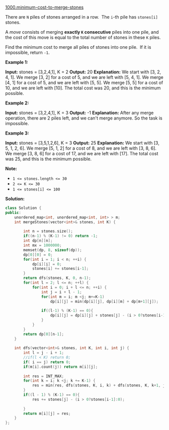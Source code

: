 [1000.minimum-cost-to-merge-stones](https://leetcode.com/problems/minimum-cost-to-merge-stones/)  

There are `N` piles of stones arranged in a row.  The `i`\-th pile has `stones[i]` stones.

A _move_ consists of merging **exactly `K` consecutive** piles into one pile, and the cost of this move is equal to the total number of stones in these `K` piles.

Find the minimum cost to merge all piles of stones into one pile.  If it is impossible, return `-1`.

**Example 1:**

**Input:** stones = \[3,2,4,1\], K = 2
**Output:** 20
**Explanation:** 
We start with \[3, 2, 4, 1\].
We merge \[3, 2\] for a cost of 5, and we are left with \[5, 4, 1\].
We merge \[4, 1\] for a cost of 5, and we are left with \[5, 5\].
We merge \[5, 5\] for a cost of 10, and we are left with \[10\].
The total cost was 20, and this is the minimum possible.

**Example 2:**

**Input:** stones = \[3,2,4,1\], K = 3
**Output:** \-1
**Explanation:** After any merge operation, there are 2 piles left, and we can't merge anymore.  So the task is impossible.

**Example 3:**

**Input:** stones = \[3,5,1,2,6\], K = 3
**Output:** 25
**Explanation:** 
We start with \[3, 5, 1, 2, 6\].
We merge \[5, 1, 2\] for a cost of 8, and we are left with \[3, 8, 6\].
We merge \[3, 8, 6\] for a cost of 17, and we are left with \[17\].
The total cost was 25, and this is the minimum possible.

**Note:**

*   `1 <= stones.length <= 30`
*   `2 <= K <= 30`
*   `1 <= stones[i] <= 100`  



**Solution:**  

```cpp
class Solution {
public:
    unordered_map<int, unordered_map<int, int> > m;
    int mergeStones(vector<int>& stones, int K) {
        
        int n = stones.size();
        if((n-1) % (K-1) != 0) return -1;
        int dp[n][n];
        int mx = 1000000;
        memset(dp, 8, sizeof(dp));
        dp[0][0] = 0;
        for(int i = 1; i < n; ++i) {
            dp[i][i] = 0;
            stones[i] += stones[i-1];
        }
        return dfs(stones, K, 0, n-1);
        for(int l = 2; l <= n; ++l) {
            for(int i = 0; i + l <= n; ++i) {
                int j = i + l - 1;
                for(int m = i; m <j; m+=K-1)
                    dp[i][j] = min(dp[i][j], dp[i][m] + dp[m+1][j]);
                
                if((l-1) % (K-1) == 0){
                    dp[i][j] = dp[i][j] + stones[j] - (i > 0?stones[i-1]:0);
                }
            }
        }
        return dp[0][n-1];
    }
    
    int dfs(vector<int>& stones, int K, int i, int j) {
        int l = j - i + 1;
        //if(l < K) return 0;
        if( i == j) return 0;
        if(m[i].count(j)) return m[i][j];
        
        int res = INT_MAX;
        for(int k = i; k <j; k += K-1) {
            res = min(res, dfs(stones, K, i, k) + dfs(stones, K, k+1, j));
        }
        if((l - 1) % (K-1) == 0){
            res += stones[j] - (i > 0?stones[i-1]:0);
            
        }
        return m[i][j] = res;
    }
};
```
      